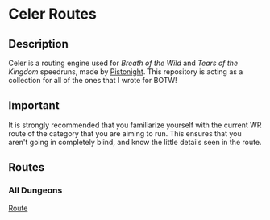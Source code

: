 # Celer Routes

## Description

Celer is a routing engine used for *Breath of the Wild* and *Tears of the Kingdom* speedruns, made by [Pistonight](https://github.com/Pistonight). This repository is acting as a collection for all of the ones that I wrote for BOTW!

## Important
It is strongly recommended that you familiarize yourself with the current WR route of the category that you are aiming to run. This ensures that you aren't going in completely blind, and know the little details seen in the route.

## Routes
### All Dungeons
[Route](https://celer.pistonite.org/view/ProtoSR/celer-botw/all-dungeons)